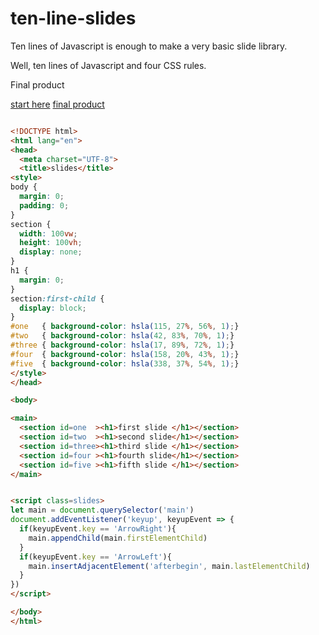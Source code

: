 # ten-line-slides

Ten lines of Javascript is enough to make a very basic slide library.

Well, ten lines of Javascript and four CSS rules.

Final product

[start here](1.html)
[final product](slides.html)


```html

<!DOCTYPE html>
<html lang="en">
<head>
  <meta charset="UTF-8">
  <title>slides</title>
<style>
body { 
  margin: 0; 
  padding: 0;
}
section {  
  width: 100vw; 
  height: 100vh; 
  display: none;
}
h1 {
  margin: 0;
}
section:first-child { 
  display: block; 
}
#one   { background-color: hsla(115, 27%, 56%, 1);}
#two   { background-color: hsla(42, 83%, 70%, 1);}
#three { background-color: hsla(17, 89%, 72%, 1);}
#four  { background-color: hsla(158, 20%, 43%, 1);}
#five  { background-color: hsla(338, 37%, 54%, 1);}
</style>
</head>

<body>

<main>
  <section id=one  ><h1>first slide </h1></section>
  <section id=two  ><h1>second slide</h1></section>
  <section id=three><h1>third slide </h1></section>
  <section id=four ><h1>fourth slide</h1></section>
  <section id=five ><h1>fifth slide </h1></section>
</main>


<script class=slides>
let main = document.querySelector('main')
document.addEventListener('keyup', keyupEvent => {
  if(keyupEvent.key == 'ArrowRight'){
    main.appendChild(main.firstElementChild)
  }
  if(keyupEvent.key == 'ArrowLeft'){
    main.insertAdjacentElement('afterbegin', main.lastElementChild)
  }
})
</script>

</body>
</html>
```
